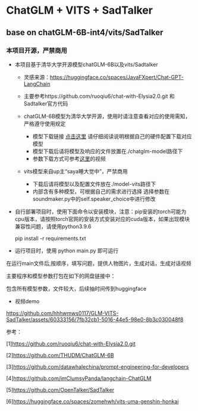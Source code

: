 # ChatGLM + VITS + SadTalker

## base on chatGLM-6B-int4/vits/SadTalker

### 本项目开源，严禁商用

- 本项目基于清华大学开源模型chatGLM-6B以及vits/Sadtalker

  - 灵感来源：https://huggingface.co/spaces/JavaFXpert/Chat-GPT-LangChain
 
  - 主要参考https://github.com/ruoqiu6/chat-with-Elysia2.0.git 和 Sadtalker官方代码

  - chatGLM-6B模型为清华大学开源，使用时请注意查看对应的使用需知，严格遵守使用规定

    - 模型下载链接 [点击这里](https://huggingface.co/THUDM) 请仔细阅读说明根据自己的硬件配置下载对应模型
    - 模型下载后请将模型及响应的文件放置在./chatglm-model路径下
    - 参数下载方式可参考[这里](https://space.bilibili.com/3493270982232856)的视频

  - vits模型来自up主“saya睡大觉中”，严禁商用
    - 下载后请将模型以及配置文件放在./model-vits路径下
    - 内部含有多种模型，可根据自己的需求进行选择 选择参数在soundmaker.py中的self.speaker_choice中进行修改

- 自行部署项目时，使用下面命令以安装模块，注意：pip安装的torch可能为cpu版本，请按照torch官网的安装方式安装对应的cuda版本，如果出现模块兼容性问题，请使用python3.9.6
  
  pip install -r requirements.txt

- 运行项目时，使用 
  python main.py 即可运行

在运行main文件后,按顺序，填写问题，提供人物图片，生成对话，生成对话视频

主要程序和模型参数打包在如下的网盘链接中：

包含所有模型参数，文件较大，后续抽时间传到huggingface

- 视频demo

https://github.com/hhhwmws0117/GLM-VITS-SadTalker/assets/60333156/7fb32cb1-5016-44e5-98e0-8b3c030048f8

参考：

[1]https://github.com/ruoqiu6/chat-with-Elysia2.0.git

[2]https://github.com/THUDM/ChatGLM-6B

[3]https://github.com/datawhalechina/prompt-engineering-for-developers

[4]https://github.com/imClumsyPanda/langchain-ChatGLM

[5]https://github.com/OpenTalker/SadTalker  

[6]https://huggingface.co/spaces/zomehwh/vits-uma-genshin-honkai
